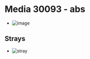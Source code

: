 # Media 30093 - abs

- ![image](https://valkyrie.cdn.ifixit.com/media/2019/06/18101451/abs.jpg)

## Strays
- ![stray](https://valkyrie.cdn.ifixit.com/media/2019/06/18101451/battery-warning.jpg)